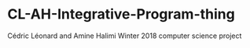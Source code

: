 # CL-AH-Integrative-Program-thing
Cédric Léonard and Amine Halimi Winter 2018 computer science project
